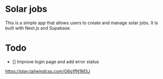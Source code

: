 # Solar jobs

This is a simple app that allows users to create and manage solar jobs. It is built with Next.js and Supabase.

# Todo

- [] Improve login page and add error status

https://play.tailwindcss.com/G6g1fN1M3J
